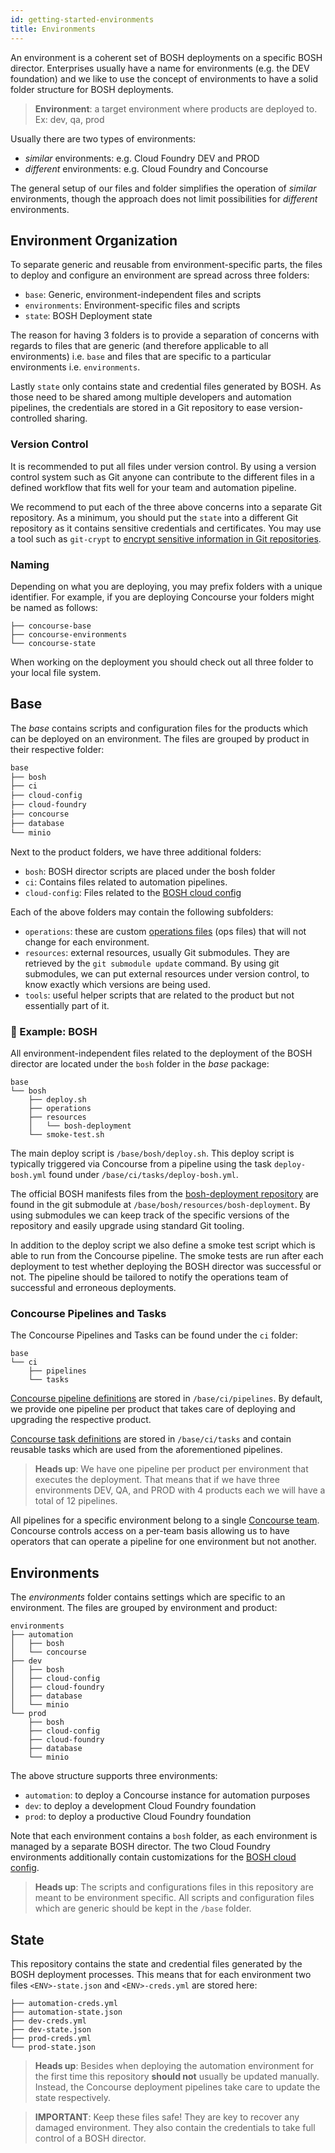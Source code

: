 ```yaml
---
id: getting-started-environments
title: Environments
---
```


An environment is a coherent set of BOSH deployments on a specific BOSH director.
Enterprises usually have a name for environments (e.g. the DEV foundation) and we like to use the concept of environments to have a solid folder structure for BOSH deployments.

> **Environment**: a target environment where products are deployed to. Ex: dev, qa, prod

Usually there are two types of environments:

- *similar* environments: e.g. Cloud Foundry DEV and PROD
- *different* environments: e.g. Cloud Foundry and Concourse

The general setup of our files and folder simplifies the operation of *similar* environments, though the approach does not limit possibilities for *different* environments.


## Environment Organization

To separate generic and reusable from environment-specific parts, the files to deploy and configure an environment are spread across three folders:

- `base`: Generic, environment-independent files and scripts
- `environments`: Environment-specific files and scripts
- `state`: BOSH Deployment state

The reason for having 3 folders is to provide a separation of concerns with regards to files that are generic (and therefore applicable to all environments) i.e. `base` and files that are specific to a particular environments i.e. `environments`.

Lastly `state` only contains state and credential files generated by BOSH. As those need to be shared among multiple developers and automation pipelines, the credentials are stored in a Git repository to ease version-controlled sharing.

### Version Control

It is recommended to put all files under version control.
By using a version control system such as Git anyone can contribute to the different files in a defined workflow that fits well for your team and automation pipeline.

We recommend to put each of the three above concerns into a separate Git repository.
As a minimum, you should put the `state` into a different Git repository as it contains sensitive credentials and certificates.
You may use a tool such as `git-crypt` to [encrypt sensitive information in Git repositories](https://www.agwa.name/projects/git-crypt/).

### Naming

Depending on what you are deploying, you may prefix folders with a unique identifier.
For example, if you are deploying Concourse your folders might be named as follows:

```
├── concourse-base
├── concourse-environments
└── concourse-state
```

When working on the deployment you should check out all three folder to your local file system.


## Base

The *base* contains scripts and configuration files for the products which can be deployed on an environment. 
The files are grouped by product in their respective folder:

```txt
base
├── bosh
├── ci
├── cloud-config
├── cloud-foundry
├── concourse
├── database
└── minio
```

Next to the product folders, we have three additional folders:

- `bosh`: BOSH director scripts are placed under the bosh folder
- `ci`: Contains files related to automation pipelines.
- `cloud-config`: Files related to the [BOSH cloud config](TODO)

Each of the above folders may contain the following subfolders:

- `operations`: these are custom [operations files](TODO) (ops files) that will not change for each environment.
- `resources`: external resources, usually Git submodules. They are retrieved by the `git submodule update` command. By using git submodules, we can put external resources under version control, to know exactly which versions are being used.
- `tools`: useful helper scripts that are related to the product but not essentially part of it.

### 📝 Example: BOSH

All environment-independent files related to the deployment of the BOSH director are located under the `bosh` folder in the *base* package:

```
base
└── bosh
    ├── deploy.sh
    ├── operations
    ├── resources
    │   └── bosh-deployment
    └── smoke-test.sh
```

The main deploy script is `/base/bosh/deploy.sh`. 
This deploy script is typically triggered via Concourse from a pipeline using the task `deploy-bosh.yml` found under `/base/ci/tasks/deploy-bosh.yml`.

The official BOSH manifests files from the [bosh-deployment repository](https://github.com/cloudfoundry/bosh-deployment) are found in the git submodule at `/base/bosh/resources/bosh-deployment`.
By using submodules we can keep track of the specific versions of the repository and easily upgrade using standard Git tooling.

In addition to the deploy script we also define a smoke test script which is able to run from the Concourse pipeline.
The smoke tests are run after each deployment to test whether deploying the BOSH director was successful or not.
The pipeline should be tailored to notify the operations team of successful and erroneous deployments.


### Concourse Pipelines and Tasks

The Concourse Pipelines and Tasks can be found under the `ci` folder:

```
base
└── ci
    ├── pipelines
    └── tasks
```

[Concourse pipeline definitions](https://concourse-ci.org/pipelines.html) are stored in `/base/ci/pipelines`.
By default, we provide one pipeline per product that takes care of deploying and upgrading the respective product.

[Concourse task definitions](https://concourse-ci.org/tasks.html) are stored in `/base/ci/tasks` and contain reusable tasks which are used from the aforementioned pipelines.

> **Heads up**: We have one pipeline per product per environment that executes the deployment. That means that if we have three environments DEV, QA, and PROD with 4 products each we will have a total of 12 pipelines.

All pipelines for a specific environment belong to a single [Concourse team](https://concourse-ci.org/teams.html). 
Concourse controls access on a per-team basis allowing us to have operators that can operate a pipeline for one environment but not another.



## Environments

The *environments* folder contains settings which are specific to an environment.
The files are grouped by environment and product:


```
environments
├── automation
│   ├── bosh
│   └── concourse
├── dev
│   ├── bosh
│   ├── cloud-config
│   ├── cloud-foundry
│   ├── database
│   └── minio
└── prod
    ├── bosh
    ├── cloud-config
    ├── cloud-foundry
    ├── database
    └── minio
```

The above structure supports three environments:

- `automation`: to deploy a Concourse instance for automation purposes
- `dev`: to deploy a development Cloud Foundry foundation
- `prod`: to deploy a productive Cloud Foundry foundation

Note that each environment contains a `bosh` folder, as each environment is managed by a separate BOSH director.
The two Cloud Foundry environments additionally contain customizations for the [BOSH cloud config](https://bosh.io/docs/cloud-config/).

> **Heads up**: The scripts and configurations files in this repository are meant to be environment specific. 
> All scripts and configuration files which are generic should be kept in the `/base` folder.



## State

This repository contains the state and credential files generated by the BOSH deployment processes.
This means that for each environment two files `<ENV>-state.json` and `<ENV>-creds.yml` are stored here:

```
├── automation-creds.yml
├── automation-state.json
├── dev-creds.yml
├── dev-state.json
├── prod-creds.yml
└── prod-state.json
```

> **Heads up**: Besides when deploying the automation environment for the first time this repository **should not** usually be updated manually.
> Instead, the Concourse deployment pipelines take care to update the state respectively.

> **IMPORTANT**: Keep these files safe! They are key to recover any damaged environment. 
> They also contain the credentials to take full control of a BOSH director.